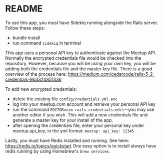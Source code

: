 # README

To use this app, you must have Sidekiq running alongside the Rails server. Follow these steps:
  - bundle install
  - run command `sidekiq` in terminal

This app uses a personal API key to authenticate against the Meetup API. Normally the encrypted credentials file would be checked into the repository. However, because you will be using your own key, you will be adding both the credentials file and the master key file. There is a good overview of the process here: https://medium.com/cedarcode/rails-5-2-credentials-9b3324851336

To add new encrypted credentials:
  - delete the existing file `config/credentials.yml.enc`
  - log into your meetup.com account and retrieve your personal API key
  - run the command `EDITOR=vim rails credentials:edit`--you may use another editor if you wish. This will add a new credentials file and generate a master key for your install of the app.
  - after opening the credentials file, enter your personal key under meetup.api_key, in the yml format:
    `meetup:
      api_key: 12345`

Lastly, you must have Redis installed and running. See here: https://redis.io/topics/quickstart
One easy option is to install always have redis running by using Homebrew's `brew services`.

